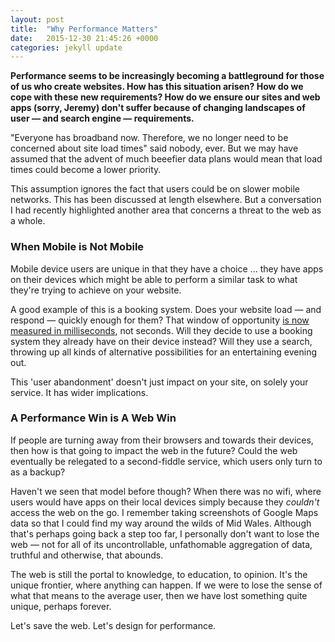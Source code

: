 ```yaml
---
layout: post
title:  "Why Performance Matters"
date:   2015-12-30 21:45:26 +0000
categories: jekyll update
---
```

**Performance seems to be increasingly becoming a battleground for those of us who create websites. How has this situation arisen? How do we cope with these new requirements? How do we ensure our sites and web apps (sorry, Jeremy) don't suffer because of changing landscapes of user — and search engine — requirements.**

"Everyone has broadband now. Therefore, we no longer need to be concerned about site load times" said nobody, ever. But we may have assumed that the advent of much beeefier data plans would mean that load times could become a lower priority.

This assumption ignores the fact that users could be on slower mobile networks. This has been discussed at length elsewhere. But a conversation I had recently highlighted another area that concerns a threat to the web as a whole.

### When Mobile is Not Mobile

Mobile device users are unique in that they have a choice ... they have apps on their devices which might be able to perform a similar task to what they're trying to achieve on your website.

A good example of this is a booking system. Does your website load — and respond — quickly enough for them? That window of opportunity [is now measured in milliseconds](http://www.nytimes.com/2012/03/01/technology/impatient-web-users-flee-slow-loading-sites.html?_r=0 "New York Times article citing Google engineers' speed tests"), not seconds. Will they decide to use a booking system they already have on their device instead? Will they use a search, throwing up all kinds of alternative possibilities for an entertaining evening out.

This 'user abandonment' doesn't just impact on your site, on solely your service. It has wider implications.

### A Performance Win is A Web Win

If people are turning away from their browsers and towards their devices, then how is that going to impact the web in the future? Could the web eventually be relegated to a second-fiddle service, which users only turn to as a backup?

Haven't we seen that model before though? When there was no wifi, where users would have apps on their local devices simply because they _couldn't_ access the web on the go. I remember taking screenshots of Google Maps data so that I could find my way around the wilds of Mid Wales. Although that's perhaps going back a step too far, I personally don't want to lose the web — not for all of its uncontrollable, unfathomable aggregation of data, truthful and otherwise, that abounds.

The web is still the portal to knowledge, to education, to opinion. It's the unique frontier, where anything can happen. If we were to lose the sense of what that means to the average user, then we have lost something quite unique, perhaps forever.

Let's save the web. Let's design for performance.
